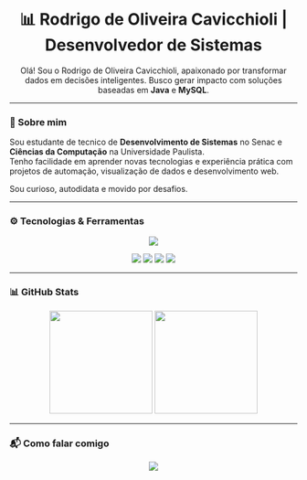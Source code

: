 <h1 align="center">📊 Rodrigo de Oliveira Cavicchioli | Desenvolvedor de Sistemas</h1>

<p align="center">
  Olá! Sou o Rodrigo de Oliveira Cavicchioli, apaixonado por transformar dados em decisões inteligentes.  
  Busco gerar impacto com soluções baseadas em <strong>Java</strong> e <strong>MySQL</strong>.

---

### 🧠 Sobre mim

Sou estudante de tecnico de <strong>Desenvolvimento de Sistemas</strong> no Senac e <strong>Ciências da Computação</strong> na Universidade Paulista.  
Tenho facilidade em aprender novas tecnologias e experiência prática com projetos de automação, visualização de dados e desenvolvimento web.  



Sou curioso, autodidata e movido por desafios.

---

### ⚙️ Tecnologias & Ferramentas

<p align="center">
  <a href="https://skillicons.dev">
    <img src="https://skillicons.dev/icons?i=python,r,java,js,php,sql,html,css,git,github,vscode,linux"/>
  </a>
</p>

<p align="center">
  <img src="https://img.shields.io/badge/Power%20BI-F2C811?style=for-the-badge&logo=powerbi&logoColor=black"/>
  <img src="https://img.shields.io/badge/Pandas-150458?style=for-the-badge&logo=pandas&logoColor=white"/>
  <img src="https://img.shields.io/badge/Streamlit-FF4B4B?style=for-the-badge&logo=streamlit&logoColor=white"/>
  <img src="https://img.shields.io/badge/MySQL-4479A1?style=for-the-badge&logo=mysql&logoColor=white"/>
</p>

---

### 📊 GitHub Stats

<p align="center">
  <img height="180em" src="https://github-readme-stats.vercel.app/api?username=rodrigocav&show_icons=true&theme=dark&bg_color=000000&title_color=00FF99&text_color=FFFFFF&icon_color=00FFFF&border_color=3333FF"/>
  <img height="180em" src="https://github-readme-stats.vercel.app/api/top-langs/?username=rodrigocav&layout=compact&theme=dark&bg_color=000000&title_color=00FF99&text_color=FFFFFF&icon_color=00FFFF&border_color=3333FF"/>
</p>

---

### 📬 Como falar comigo

<p align="center">
  <a href="https://www.linkedin.com/in/rodrigocavi-" target="_blank">
    <img src="https://skillicons.dev/icons?i=linkedin" />
  </a>
  <a href="mailto:rodrigo.cavicchioli@outlook.com">
   
  </a>
</p>

